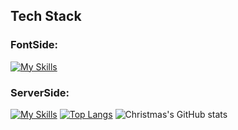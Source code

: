 ## Tech Stack
### FontSide:
[![My Skills](https://skillicons.dev/icons?i=html,css,js,androidstudio&theme=light)](https://skillicons.dev)
### ServerSide:
[![My Skills](https://skillicons.dev/icons?i=java,spring,nodejs,gradle,mysql,redis,nginx&theme=light)](https://skillicons.dev)
[![Top Langs](https://github-readme-stats.vercel.app/api/top-langs/?username=sqddk)](https://github.com/sqddk/github-readme-stats)
![Christmas's GitHub stats](https://github-readme-stats.vercel.app/api?username=Christmas&show_icons=true&theme=tokyonight)
